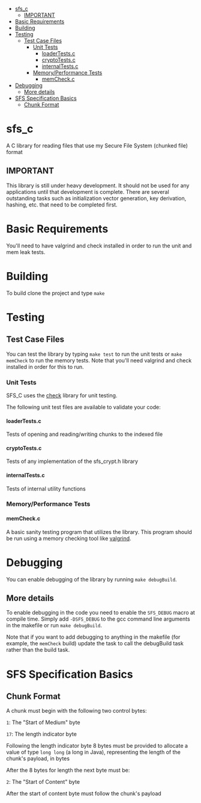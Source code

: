 - [sfs_c](#sfs_c)
  - [IMPORTANT](#important)
- [Basic Requirements](#basic-requirements)
- [Building](#building)
- [Testing](#testing)
  - [Test Case Files](#test-case-files)
    - [Unit Tests](#unit-tests)
      - [loaderTests.c](#loadertestsc)
      - [cryptoTests.c](#cryptotestsc)
      - [internalTests.c](#internaltestsc)
    - [Memory/Performance Tests](#memoryperformance-tests)
      - [memCheck.c](#memcheckc)
- [Debugging](#debugging)
  - [More details](#more-details)
- [SFS Specification Basics](#sfs-specification-basics)
  - [Chunk Format](#chunk-format)

# sfs_c
A C library for reading files that use my Secure File System (chunked file) format

## IMPORTANT
This library is still under heavy development.  It should not be used for any applications until that development is complete.  There are several outstanding tasks such as initialization vector generation, key derivation, hashing, etc. that need to be completed first.

# Basic Requirements
You'll need to have valgrind and check installed in order to run the unit and mem leak tests.

# Building
To build clone the project and type ```make```

# Testing
## Test Case Files

You can test the library by typing ```make test``` to run the unit tests or ```make memCheck``` to run the memory tests.  Note that you'll need valgrind and check installed in order for this to run.

### Unit Tests
SFS_C uses the [check](https://libcheck.github.io/check/) library for unit testing.

The following unit test files are available to validate your code:

#### loaderTests.c
Tests of opening and reading/writing chunks to the indexed file

#### cryptoTests.c
Tests of any implementation of the sfs_crypt.h library

#### internalTests.c
Tests of internal utility functions

### Memory/Performance Tests
#### memCheck.c
A basic sanity testing program that utilizes the library.  This program should be run using a memory checking tool like [valgrind](https://valgrind.org/).

# Debugging
You can enable debugging of the library by running ```make debugBuild```.

## More details
To enable debugging in the code you need to enable the ```SFS_DEBUG``` macro at compile time.  Simply add ```-DSFS_DEBUG``` to the gcc command line arguments in the makefile or run ```make debugBuild```.

Note that if you want to add debugging to anything in the makefile (for example, the ```memCheck``` build) update the task to call the debugBuild task rather than the build task.

# SFS Specification Basics
## Chunk Format
A chunk must begin with the following two control bytes:

```1```:    The "Start of Medium" byte

```17```:   The length indicator byte

Following the length indicator byte 8 bytes must be provided to allocate a value of type ```long long``` (a long in Java), representing the length of the chunk's payload, in bytes

After the 8 bytes for length the next byte must be:

```2```:    The "Start of Content" byte

After the start of content byte must follow the chunk's payload
